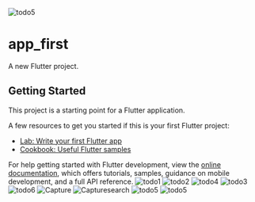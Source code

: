 ![todo5](https://user-images.githubusercontent.com/48346432/206238084-1aa19c46-5a0f-4cc1-8fdd-aaffe3fa55e3.JPG)
# app_first

A new Flutter project.

## Getting Started

This project is a starting point for a Flutter application.

A few resources to get you started if this is your first Flutter project:

- [Lab: Write your first Flutter app](https://docs.flutter.dev/get-started/codelab)
- [Cookbook: Useful Flutter samples](https://docs.flutter.dev/cookbook)

For help getting started with Flutter development, view the
[online documentation](https://docs.flutter.dev/), which offers tutorials,
samples, guidance on mobile development, and a full API reference.
![todo1](https://user-images.githubusercontent.com/48346432/206235639-5d9bde05-d6dc-4d7c-8764-e2dd2adc4c4a.JPG)
![todo2](https://user-images.githubusercontent.com/48346432/206235717-ffd7cf23-33b2-42cc-9189-66248cf2fcc0.JPG)
![todo4](https://user-images.githubusercontent.com/48346432/206235730-1b0538f4-2866-4a01-bac8-fe9e64ab4e24.JPG)
![todo3](https://user-images.githubusercontent.com/48346432/206235748-c145068b-e98b-4c6c-8b74-6cb0025e612b.JPG)
![todo6](https://user-images.githubusercontent.com/48346432/206235770-1f888b97-0221-4906-92c3-31dbb29c73ad.JPG)
![Capture](https://user-images.githubusercontent.com/48346432/206235802-a219aab4-1ea4-456d-ac91-45963baac0e6.JPG)
![Capturesearch](https://user-images.githubusercontent.com/48346432/206235816-d953e044-5b09-426b-95e3-d82761580b20.JPG)
![todo5](https://user-images.githubusercontent.com/48346432/206238208-d4699b6c-11ab-4793-9d57-cab4ea4ee0b6.JPG)
![todo5](https://user-images.githubusercontent.com/48346432/206238212-e5e2f2a3-0650-4b29-b633-bf1acd0e6814.JPG)
